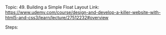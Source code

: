 Topic: 49. Building a Simple Float Layout
Link: https://www.udemy.com/course/design-and-develop-a-killer-website-with-html5-and-css3/learn/lecture/27512232#overview



Steps: 









